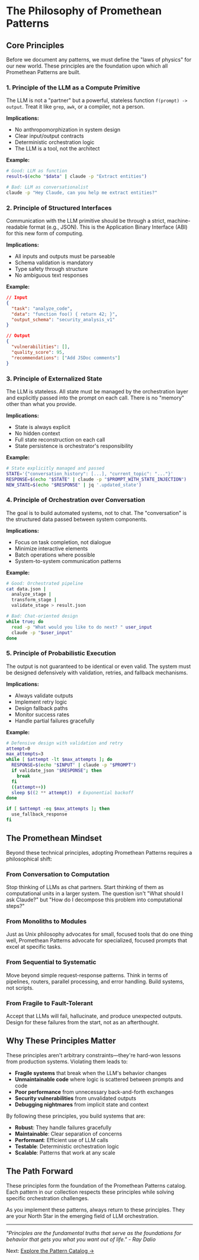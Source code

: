 # The Philosophy of Promethean Patterns

## Core Principles

Before we document any patterns, we must define the "laws of physics" for our new world. These principles are the foundation upon which all Promethean Patterns are built.

### 1. Principle of the LLM as a Compute Primitive

The LLM is not a "partner" but a powerful, stateless function `f(prompt) -> output`. Treat it like `grep`, `awk`, or a compiler, not a person.

**Implications:**
- No anthropomorphization in system design
- Clear input/output contracts
- Deterministic orchestration logic
- The LLM is a tool, not the architect

**Example:**
```bash
# Good: LLM as function
result=$(echo "$data" | claude -p "Extract entities")

# Bad: LLM as conversationalist
claude -p "Hey Claude, can you help me extract entities?"
```

### 2. Principle of Structured Interfaces

Communication with the LLM primitive should be through a strict, machine-readable format (e.g., JSON). This is the Application Binary Interface (ABI) for this new form of computing.

**Implications:**
- All inputs and outputs must be parseable
- Schema validation is mandatory
- Type safety through structure
- No ambiguous text responses

**Example:**
```json
// Input
{
  "task": "analyze_code",
  "data": "function foo() { return 42; }",
  "output_schema": "security_analysis_v1"
}

// Output
{
  "vulnerabilities": [],
  "quality_score": 95,
  "recommendations": ["Add JSDoc comments"]
}
```

### 3. Principle of Externalized State

The LLM is stateless. All state must be managed by the orchestration layer and explicitly passed into the prompt on each call. There is no "memory" other than what you provide.

**Implications:**
- State is always explicit
- No hidden context
- Full state reconstruction on each call
- State persistence is orchestrator's responsibility

**Example:**
```bash
# State explicitly managed and passed
STATE='{"conversation_history": [...], "current_topic": "..."}'
RESPONSE=$(echo "$STATE" | claude -p "$PROMPT_WITH_STATE_INJECTION")
NEW_STATE=$(echo "$RESPONSE" | jq '.updated_state')
```

### 4. Principle of Orchestration over Conversation

The goal is to build automated systems, not to chat. The "conversation" is the structured data passed between system components.

**Implications:**
- Focus on task completion, not dialogue
- Minimize interactive elements
- Batch operations where possible
- System-to-system communication patterns

**Example:**
```bash
# Good: Orchestrated pipeline
cat data.json |
  analyze_stage |
  transform_stage |
  validate_stage > result.json

# Bad: Chat-oriented design
while true; do
  read -p "What would you like to do next? " user_input
  claude -p "$user_input"
done
```

### 5. Principle of Probabilistic Execution

The output is not guaranteed to be identical or even valid. The system must be designed defensively with validation, retries, and fallback mechanisms.

**Implications:**
- Always validate outputs
- Implement retry logic
- Design fallback paths
- Monitor success rates
- Handle partial failures gracefully

**Example:**
```bash
# Defensive design with validation and retry
attempt=0
max_attempts=3
while [ $attempt -lt $max_attempts ]; do
  RESPONSE=$(echo "$INPUT" | claude -p "$PROMPT")
  if validate_json "$RESPONSE"; then
    break
  fi
  ((attempt++))
  sleep $((2 ** attempt))  # Exponential backoff
done

if [ $attempt -eq $max_attempts ]; then
  use_fallback_response
fi
```

## The Promethean Mindset

Beyond these technical principles, adopting Promethean Patterns requires a philosophical shift:

### From Conversation to Computation
Stop thinking of LLMs as chat partners. Start thinking of them as computational units in a larger system. The question isn't "What should I ask Claude?" but "How do I decompose this problem into computational steps?"

### From Monoliths to Modules
Just as Unix philosophy advocates for small, focused tools that do one thing well, Promethean Patterns advocate for specialized, focused prompts that excel at specific tasks.

### From Sequential to Systematic
Move beyond simple request-response patterns. Think in terms of pipelines, routers, parallel processing, and error handling. Build systems, not scripts.

### From Fragile to Fault-Tolerant
Accept that LLMs will fail, hallucinate, and produce unexpected outputs. Design for these failures from the start, not as an afterthought.

## Why These Principles Matter

These principles aren't arbitrary constraints—they're hard-won lessons from production systems. Violating them leads to:

- **Fragile systems** that break when the LLM's behavior changes
- **Unmaintainable code** where logic is scattered between prompts and code
- **Poor performance** from unnecessary back-and-forth exchanges
- **Security vulnerabilities** from unvalidated outputs
- **Debugging nightmares** from implicit state and context

By following these principles, you build systems that are:

- **Robust**: They handle failures gracefully
- **Maintainable**: Clear separation of concerns
- **Performant**: Efficient use of LLM calls
- **Testable**: Deterministic orchestration logic
- **Scalable**: Patterns that work at any scale

## The Path Forward

These principles form the foundation of the Promethean Patterns catalog. Each pattern in our collection respects these principles while solving specific orchestration challenges.

As you implement these patterns, always return to these principles. They are your North Star in the emerging field of LLM orchestration.

---

*"Principles are the fundamental truths that serve as the foundations for behavior that gets you what you want out of life." - Ray Dalio*

Next: [Explore the Pattern Catalog →](patterns/)